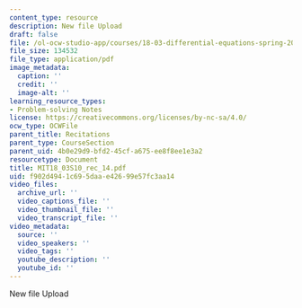 ```yaml
---
content_type: resource
description: New file Upload
draft: false
file: /ol-ocw-studio-app/courses/18-03-differential-equations-spring-2010/f902d4941c695daae42699e57fc3aa14_MIT18_03S10_rec_14.pdf
file_size: 134532
file_type: application/pdf
image_metadata:
  caption: ''
  credit: ''
  image-alt: ''
learning_resource_types:
- Problem-solving Notes
license: https://creativecommons.org/licenses/by-nc-sa/4.0/
ocw_type: OCWFile
parent_title: Recitations
parent_type: CourseSection
parent_uid: 4b0e29d9-bfd2-45cf-a675-ee8f8ee1e3a2
resourcetype: Document
title: MIT18_03S10_rec_14.pdf
uid: f902d494-1c69-5daa-e426-99e57fc3aa14
video_files:
  archive_url: ''
  video_captions_file: ''
  video_thumbnail_file: ''
  video_transcript_file: ''
video_metadata:
  source: ''
  video_speakers: ''
  video_tags: ''
  youtube_description: ''
  youtube_id: ''
---
```

New file Upload